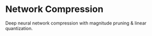 # Network Compression

Deep neural network compression with magnitude pruning & linear quantization.

